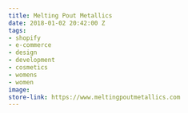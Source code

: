 ```yaml
---
title: Melting Pout Metallics
date: 2018-01-02 20:42:00 Z
tags:
- shopify
- e-commerce
- design
- development
- cosmetics
- womens
- women
image: 
store-link: https://www.meltingpoutmetallics.com
---
```



